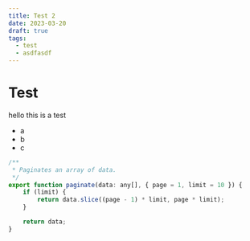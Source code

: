 ```yaml
---
title: Test 2
date: 2023-03-20
draft: true
tags:
  - test
  - asdfasdf
---
```


# Test

hello this is a test

- a
- b
- c

```javascript
/**
 * Paginates an array of data.
 */
export function paginate(data: any[], { page = 1, limit = 10 }) {
	if (limit) {
		return data.slice((page - 1) * limit, page * limit);
	}

	return data;
}
```
